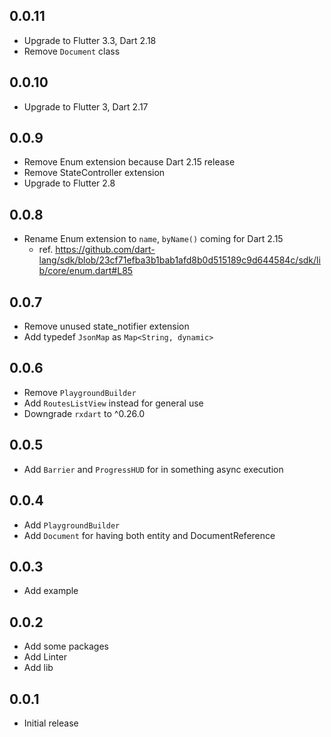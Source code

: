 ## 0.0.11

- Upgrade to Flutter 3.3, Dart 2.18
- Remove `Document` class

## 0.0.10

- Upgrade to Flutter 3, Dart 2.17

## 0.0.9

- Remove Enum extension because Dart 2.15 release
- Remove StateController extension
- Upgrade to Flutter 2.8

## 0.0.8

- Rename Enum extension to `name`, `byName()` coming for Dart 2.15
    - ref. https://github.com/dart-lang/sdk/blob/23cf71efba3b1bab1afd8b0d515189c9d644584c/sdk/lib/core/enum.dart#L85

## 0.0.7

- Remove unused state_notifier extension
- Add typedef `JsonMap` as `Map<String, dynamic>`

## 0.0.6

- Remove `PlaygroundBuilder`
- Add `RoutesListView` instead for general use
- Downgrade `rxdart` to ^0.26.0

## 0.0.5

- Add `Barrier` and `ProgressHUD` for in something async execution

## 0.0.4

- Add `PlaygroundBuilder`
- Add `Document` for having both entity and DocumentReference

## 0.0.3

- Add example

## 0.0.2

- Add some packages
- Add Linter
- Add lib

## 0.0.1

- Initial release
